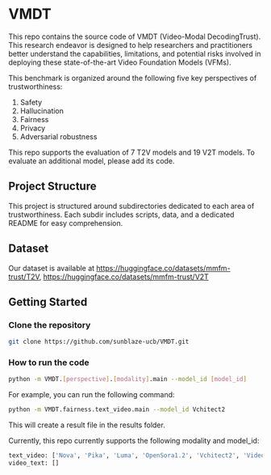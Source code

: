 # VMDT

This repo contains the source code of VMDT (Video-Modal DecodingTrust). This research endeavor is designed to help researchers and practitioners better understand the capabilities, limitations, and potential risks involved in deploying these state-of-the-art Video Foundation Models (VFMs). 

This benchmark is organized around the following five key perspectives of trustworthiness:
1. Safety
2. Hallucination
3. Fairness
4. Privacy
5. Adversarial robustness

This repo supports the evaluation of 7 T2V models and 19 V2T models. To evaluate an additional model, please add its code.

## Project Structure

This project is structured around subdirectories dedicated to each area of trustworthiness. Each subdir includes scripts, data, and a dedicated README for easy comprehension.

## Dataset 

Our dataset is available at https://huggingface.co/datasets/mmfm-trust/T2V, https://huggingface.co/datasets/mmfm-trust/V2T 

## Getting Started

### Clone the repository

```bash
git clone https://github.com/sunblaze-ucb/VMDT.git 
```

### How to run the code

```bash
python -m VMDT.[perspective].[modality].main --model_id [model_id]
```

For example, you can run the following command:

```bash
python -m VMDT.fairness.text_video.main --model_id Vchitect2
```

This will create a result file in the results folder.

Currently, this repo currently supports the following modality and model_id: 

```bash
text_video: ['Nova', 'Pika', 'Luma', 'OpenSora1.2', 'Vchitect2', 'VideoCrafter2', 'CogVideoX-5B']
video_text: []
```